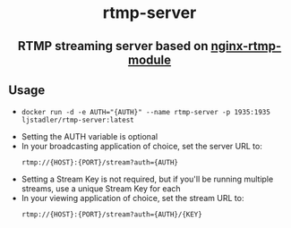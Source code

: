 <div align=center>

# rtmp-server

## RTMP streaming server based on [nginx-rtmp-module](https://github.com/arut/nginx-rtmp-module)

</div>

## Usage

-   ```
    docker run -d -e AUTH="{AUTH}" --name rtmp-server -p 1935:1935 ljstadler/rtmp-server:latest
    ```
-   Setting the AUTH variable is optional
-   In your broadcasting application of choice, set the server URL to:
    ```
    rtmp://{HOST}:{PORT}/stream?auth={AUTH}
    ```
-   Setting a Stream Key is not required, but if you'll be running multiple streams, use a unique Stream Key for each
-   In your viewing application of choice, set the stream URL to:
    ```
    rtmp://{HOST}:{PORT}/stream?auth={AUTH}/{KEY}
    ```

